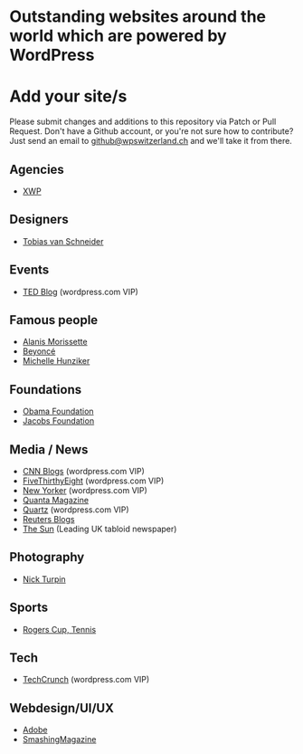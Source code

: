 # Outstanding websites around the world which are powered by WordPress

# Add your site/s
Please submit changes and additions to this repository via Patch or Pull Request. Don't have a Github account, or you're not sure how to contribute? Just send an email to github@wpswitzerland.ch and we'll take it from there.

## Agencies
- [XWP](https://xwp.co/)

## Designers
- [Tobias van Schneider](http://www.vanschneider.com/blog/)

## Events
- [TED Blog](http://blog.ted.com/) (wordpress.com VIP)

## Famous people
- [Alanis Morissette](http://alanis.com/)
- [Beyoncé](http://www.beyonce.com/)
- [Michelle Hunziker](http://www.michellehunziker.it/en)

## Foundations
- [Obama Foundation](https://www.obama.org/)
- [Jacobs Foundation](http://jacobsfoundation.org/)

## Media / News
- [CNN Blogs](http://edition.cnn.com/exchange/blogs/index.html) (wordpress.com VIP)
- [FiveThirthyEight](http://fivethirtyeight.com/) (wordpress.com VIP)
- [New Yorker](http://www.newyorker.com/) (wordpress.com VIP)
- [Quanta Magazine](https://www.quantamagazine.org/)
- [Quartz](http://qz.com/) (wordpress.com VIP)
- [Reuters Blogs](http://blogs.reuters.com/us/)
- [The Sun](https://www.thesun.co.uk/) (Leading UK tabloid newspaper)

## Photography
- [Nick Turpin](http://nickturpin.com/)

## Sports
- [Rogers Cup, Tennis](http://www.rogerscup.com/)

## Tech
- [TechCrunch](http://techcrunch.com/) (wordpress.com VIP)

## Webdesign/UI/UX
- [Adobe](http://blogs.adobe.com/)
- [SmashingMagazine](https://www.smashingmagazine.com/)
